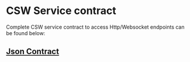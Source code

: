 # CSW Service contract

Complete CSW service contract to access Http/Websocket endpoints can be found below:

## [Json Contract](https://github.com/tmtsoftware/tmtsoftware.github.io/tree/master/csw/$version$/output)